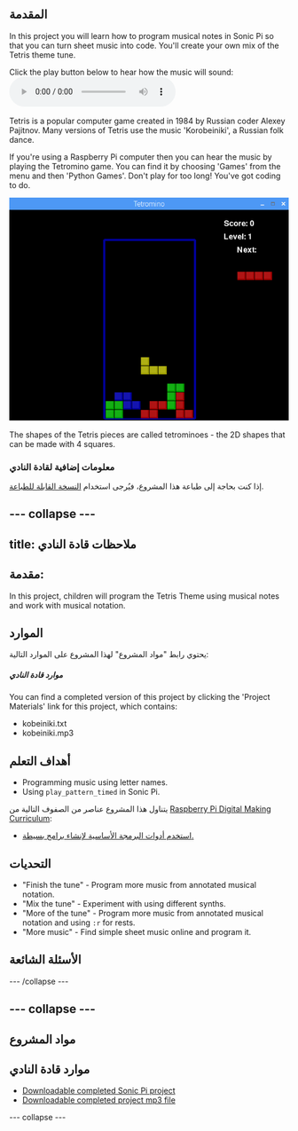 ## المقدمة

In this project you will learn how to program musical notes in Sonic Pi so that you can turn sheet music into code. You'll create your own mix of the Tetris theme tune.

<div id="audio-preview" class="pdf-hidden">
  Click the play button below to hear how the music will sound: <audio controls preload> <source src="resources/korobeiniki.mp3" type="audio/mpeg"> Your browser does not support the <code>audio</code> element. </audio>
</div>

Tetris is a popular computer game created in 1984 by Russian coder Alexey Pajitnov. Many versions of Tetris use the music 'Korobeiniki', a Russian folk dance.

If you're using a Raspberry Pi computer then you can hear the music by playing the Tetromino game. You can find it by choosing 'Games' from the menu and then 'Python Games'. Don't play for too long! You've got coding to do.

![لقطة الشاشة](images/tetromino.png)

The shapes of the Tetris pieces are called tetrominoes - the 2D shapes that can be made with 4 squares.

### معلومات إضافية لقادة النادي

إذا كنت بحاجة إلى طباعة هذا المشروع، فيُرجى استخدام [النسخة القابلة للطباعة](https://projects.raspberrypi.org/en/projects/tetris-theme/print).

## \--- collapse \---

## title: ملاحظات قادة النادي

## مقدمة:

In this project, children will program the Tetris Theme using musical notes and work with musical notation.

## الموارد

يحتوي رابط "مواد المشروع" لهذا المشروع على الموارد التالية:

##### موارد قادة النادي

You can find a completed version of this project by clicking the 'Project Materials' link for this project, which contains:

* kobeiniki.txt
* kobeiniki.mp3

## أهداف التعلم

* Programming music using letter names. 
* Using `play_pattern_timed` in Sonic Pi.

يتناول هذا المشروع عناصر من الصفوف التالية من [Raspberry Pi Digital Making Curriculum](http://rpf.io/curriculum):

* [استخدم أدوات البرمجة الأساسية لإنشاء برامج بسيطة.](https://www.raspberrypi.org/curriculum/programming/creator)

## التحديات

* "Finish the tune" - Program more music from annotated musical notation.
* "Mix the tune" - Experiment with using different synths.
* "More of the tune" - Program more music from annotated musical notation and using `:r` for rests.
* "More music" - Find simple sheet music online and program it.

## الأسئلة الشائعة

\--- /collapse \---

## \--- collapse \---

## مواد المشروع

## موارد قادة النادي

* [Downloadable completed Sonic Pi project](resources/korobeiniki.txt)
* [Downloadable completed project mp3 file](resources/korobeiniki.mp3)

\--- collapse \---